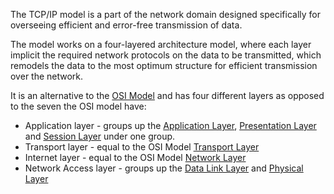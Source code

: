 The TCP/IP model is a part of the network domain designed specifically for overseeing efficient and error-free transmission of data.

The model works on a four-layered architecture model, where each layer implicit the required network protocols on the data to be transmitted, which remodels the data to the most optimum structure for efficient transmission over the network.

It is an alternative to the [OSI Model](../networking/osimodel.md) and has four different layers as opposed to the seven the OSI model have:

- Application layer - groups up the [Application Layer](../networking/application.md), [Presentation Layer](../networking/presentation.md) and [Session Layer](../networking/session.md) under one group.
- Transport layer - equal to the OSI Model [Transport Layer](../networking/transport.md)
- Internet layer - equal to the OSI Model [Network Layer](../networking/network.md)
- Network Access layer - groups up the [Data Link Layer](../networking/datalink.md) and [Physical Layer](../networking/physical.md)
